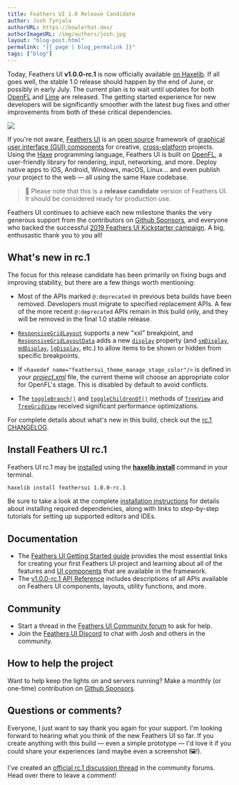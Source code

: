 ```yaml
---
title: Feathers UI 1.0 Release Candidate
author: Josh Tynjala
authorURL: https://bowlerhat.dev/
authorImageURL: /img/authors/josh.jpg
layout: "blog-post.html"
permalink: "{{ page | blog_permalink }}"
tags: ["blog"]
---
```


Today, Feathers UI **v1.0.0-rc.1** is now officially available [on Haxelib](https://lib.haxe.org/p/feathersui). If all goes well, the stable 1.0 release should happen by the end of June, or possibly in early July. The current plan is to wait until updates for both [OpenFL](https://openfl.org/) and [Lime](https://lime.openfl.org/) are released. The getting started experience for new developers will be significantly smoother with the latest bug fixes and other improvements from both of these critical dependencies.

![](/blog/img/feathersui-rc-1.png)

If you're not aware, [Feathers UI](https://feathersui.com/) is an [open source](https://github.com/feathersui/feathersui-openfl) framework of [graphical user interface (GUI) components](https://feathersui.com/learn/haxe-openfl/ui-components) for creative, [cross-platform](https://feathersui.com/cross-platform-guis/) projects. Using the [Haxe](https://haxe.org/) programming language, Feathers UI is built on [OpenFL](https://openfl.org/), a user-friendly library for rendering, input, networking, and more. Deploy native apps to iOS, Android, Windows, macOS, Linux… and even publish your project to the web — all using the same Haxe codebase.

> 🎉 Please note that this is a **release candidate** version of Feathers UI. It should be considered ready for production use.

Feathers UI continues to achieve each new milestone thanks the very generous support from the contributors on [Github Sponsors](https://github.com/sponsors/joshtynjala), and everyone who backed the successful [2019 Feathers UI Kickstarter campaign](https://www.kickstarter.com/projects/feathersui/feathers-ui-cross-platform-components-for-haxe-and-openfl). A big, enthusastic thank you to you all!

## What's new in rc.1

The focus for this release candidate has been primarily on fixing bugs and improving stability, but there are a few things worth mentioning:

- Most of the APIs marked `@:deprecated` in previous beta builds have been removed. Developers must migrate to specified replacement APIs. A few of the more recent `@:deprecated` APIs remain in this build only, and they will be removed in the final 1.0 stable release.

- [`ResponsiveGridLayout`](https://feathersui.com/learn/haxe-openfl/responsive-grid-layout/) supports a new "xxl" breakpoint, and [`ResponsiveGridLayoutData`](https://api.feathersui.com/v1.0.0-rc.1/feathers/layout/ResponsiveGridLayoutData.html) adds a new [`display`](https://api.feathersui.com/v1.0.0-rc.1/feathers/layout/ResponsiveGridLayoutData.html#display) property (and [`smDisplay`](https://api.feathersui.com/v1.0.0-rc.1/feathers/layout/ResponsiveGridLayoutData.html#smDisplay), [`mdDisplay`](https://api.feathersui.com/v1.0.0-rc.1/feathers/layout/ResponsiveGridLayoutData.html#mdDisplay), [`lgDisplay`](https://api.feathersui.com/v1.0.0-rc.1/feathers/layout/ResponsiveGridLayoutData.html#lgDisplay), etc.) to allow items to be shown or hidden from specific breakpoints.

- If `<haxedef name="feathersui_theme_manage_stage_color"/>` is defined in your [_project.xml_](https://lime.openfl.org/docs/project-files/xml-format/) file, the current theme will choose an appropriate color for OpenFL's stage. This is disabled by default to avoid conflicts.

- The [`toggleBranch()`](https://api.feathersui.com/v1.0.0-rc.1/feathers/controls/TreeView.html#toggleBranch) and [`toggleChildrenOf()`](https://api.feathersui.com/v1.0.0-rc.1/feathers/controls/TreeView.html#toggleChildrenOf) methods of [`TreeView`](https://feathersui.com/learn/haxe-openfl/tree-view/) and [`TreeGridView`](https://feathersui.com/learn/haxe-openfl/tree-grid-view/) received significant performance optimizations.

For complete details about what's new in this build, check out the [rc.1 CHANGELOG](https://github.com/feathersui/feathersui-openfl/blob/v1.0.0-rc.1/CHANGELOG.md).

## Install Feathers UI rc.1

Feathers UI rc.1 may be [installed](https://feathersui.com/learn/haxe-openfl/installation) using the [**haxelib install**](https://lib.haxe.org/documentation/using-haxelib/#install) command in your terminal.

```sh
haxelib install feathersui 1.0.0-rc.1
```

Be sure to take a look at the complete [installation instructions](https://feathersui.com/learn/haxe-openfl/installation) for details about installing required dependencies, along with links to step-by-step tutorials for setting up supported editors and IDEs.

## Documentation

- The [Feathers UI Getting Started guide](https://feathersui.com/learn/haxe-openfl/getting-started) provides the most essential links for creating your first Feathers UI project and learning about all of the features and [UI components](https://feathersui.com/learn/haxe-openfl/ui-components) that are available in the framework.
- The [v1.0.0-rc.1 API Reference](https://api.feathersui.com/v1.0.0-rc.1/) includes descriptions of all APIs available on Feathers UI components, layouts, utility functions, and more.

## Community

- Start a thread in the [Feathers UI Community forum](https://community.feathersui.com/) to ask for help.
- Join the [Feathers UI Discord](https://discord.feathersui.com/) to chat with Josh and others in the community.

## How to help the project

Want to help keep the lights on and servers running? Make a monthly (or one-time) contribution on [Github Sponsors](https://github.com/sponsors/joshtynjala).

## Questions or comments?

Everyone, I just want to say thank you again for your support. I'm looking forward to hearing what you think of the new Feathers UI so far. If you create anything with this build — even a simple prototype — I'd love it if you could share your experiences (and maybe even a screenshot 🖼!).

I've created an [official rc.1 discussion thread](https://community.feathersui.com/d/89-feathers-ui-release-candidate) in the community forums. Head over there to leave a comment!
